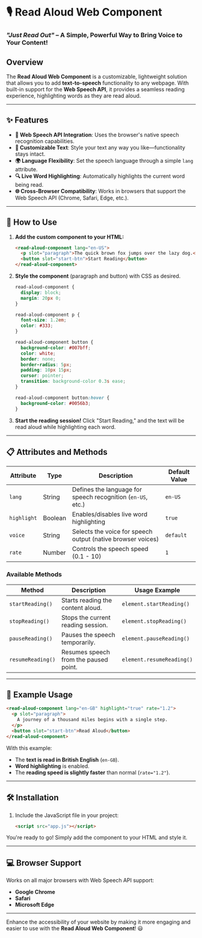 # 🎙️ **Read Aloud Web Component**

### _"Just Read Out"_ – A Simple, Powerful Way to Bring Voice to Your Content!

## Overview

The **Read Aloud Web Component** is a customizable, lightweight solution that allows you to add **text-to-speech** functionality to any webpage. With built-in support for the **Web Speech API**, it provides a seamless reading experience, highlighting words as they are read aloud.

---

## ✨ Features

- **🎤 Web Speech API Integration**: Uses the browser's native speech recognition capabilities.
- **📝 Customizable Text**: Style your text any way you like—functionality stays intact.
- **🌍 Language Flexibility**: Set the speech language through a simple `lang` attribute.
- **🔍 Live Word Highlighting**: Automatically highlights the current word being read.
- **🌐 Cross-Browser Compatibility**: Works in browsers that support the Web Speech API (Chrome, Safari, Edge, etc.).

---

## 🚀 How to Use

1. **Add the custom component to your HTML:**

   ```html
   <read-aloud-component lang="en-US">
     <p slot="paragraph">The quick brown fox jumps over the lazy dog.</p>
     <button slot="start-btn">Start Reading</button>
   </read-aloud-component>
   ```

2. **Style the component** (paragraph and button) with CSS as desired.

   ```css
   read-aloud-component {
     display: block;
     margin: 20px 0;
   }

   read-aloud-component p {
     font-size: 1.2em;
     color: #333;
   }

   read-aloud-component button {
     background-color: #007bff;
     color: white;
     border: none;
     border-radius: 5px;
     padding: 10px 15px;
     cursor: pointer;
     transition: background-color 0.3s ease;
   }

   read-aloud-component button:hover {
     background-color: #0056b3;
   }
   ```

3. **Start the reading session!** Click "Start Reading," and the text will be read aloud while highlighting each word.

---

## 📋 Attributes and Methods

| Attribute   | Type    | Description                                                 | Default Value |
| ----------- | ------- | ----------------------------------------------------------- | ------------- |
| `lang`      | String  | Defines the language for speech recognition (`en-US`, etc.) | `en-US`       |
| `highlight` | Boolean | Enables/disables live word highlighting                     | `true`        |
| `voice`     | String  | Selects the voice for speech output (native browser voices) | `default`     |
| `rate`      | Number  | Controls the speech speed (0.1 - 10)                        | `1`           |

### Available Methods

| Method            | Description                           | Usage Example             |
| ----------------- | ------------------------------------- | ------------------------- |
| `startReading()`  | Starts reading the content aloud.     | `element.startReading()`  |
| `stopReading()`   | Stops the current reading session.    | `element.stopReading()`   |
| `pauseReading()`  | Pauses the speech temporarily.        | `element.pauseReading()`  |
| `resumeReading()` | Resumes speech from the paused point. | `element.resumeReading()` |

---

## 🎯 Example Usage

```html
<read-aloud-component lang="en-GB" highlight="true" rate="1.2">
  <p slot="paragraph">
    A journey of a thousand miles begins with a single step.
  </p>
  <button slot="start-btn">Read Aloud</button>
</read-aloud-component>
```

With this example:

- The **text is read in British English** (`en-GB`).
- **Word highlighting** is enabled.
- The **reading speed is slightly faster** than normal (`rate="1.2"`).

---

## 🛠️ Installation

1. Include the JavaScript file in your project:

   ```html
   <script src="app.js"></script>
   ```

You're ready to go! Simply add the component to your HTML and style it.

---

## 💻 Browser Support

Works on all major browsers with Web Speech API support:

- **Google Chrome**
- **Safari**
- **Microsoft Edge**

---

Enhance the accessibility of your website by making it more engaging and easier to use with the **Read Aloud Web Component**! 😃
